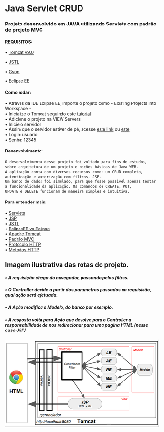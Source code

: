 # Java Servlet CRUD
### Projeto desenvolvido em JAVA utilizando Servlets com padrão de projeto MVC
#### REQUISITOS:
   • [Tomcat v9.0](https://tomcat.apache.org/)
   
   • [JSTL](https://www.devmedia.com.br/introducao-jstl-java/23582)
  
   • [Gson](https://sites.google.com/site/aulasvictormenegusso/programacao-web-2-1-semestre-2017/trabalhando-com-json-com-a-biblioteca-gson)
   
   • [Eclipse EE](https://www.eclipse.org/downloads/packages/release/kepler/sr2/eclipse-ide-java-ee-developers)
   
#### Como rodar:
• Através da IDE Eclipse EE, importe o projeto como - Existing Projects into Workspace - <br> 
• Inicialize o Tomcat seguindo este [tutorial](https://www.devmedia.com.br/instalacao-e-configuracao-do-apache-tomcat-no-eclipse/27360#:~:text=Ap%C3%B3s%20acessar%20os%20servi%C3%A7os%20do,%E2%80%9CIniciar%E2%80%9D%20da%20figura%2011.&text=Ao%20conseguir%20inicializar%20o%20servi%C3%A7o,8080%20atrav%C3%A9s%20de%20qualquer%20navegador.) <br>
• Adicione o projeto na VIEW Servers <br>
• Inicie o servidor <br>
• Assim que o servidor estiver de pé, acesse [este link](http://localhost:8080/gerenciador/entrada?acao=LoginForm) ou [este](http://localhost:8080/gerenciador/)<br>
• Login: usuario <br>
• Senha: 12345

#### Desenvolvimento:
    O desenvolvimento desse projeto foi voltado para fins de estudos, sobre arquitetura de um projeto e noções básicas de Java WEB.
    A aplicação conta com diversos recursos como: um CRUD completo, autenticação e autorização com filtros, JSP.
    Um banco de dados foi simulado, para que fosse possivel apenas testar a funcionalidade da aplicação. Os comandos de CREATE, PUT,
    UPDATE e DELETE funcionam de maneira simples e intuitiva.
    
#### Para entender mais:
• [Servlets](https://pt.wikipedia.org/wiki/Servlet)<br>
• [JSP](https://pt.wikipedia.org/wiki/JavaServer_Pages)<br>
• [JSTL](https://pt.wikipedia.org/wiki/JavaServer_Pages_Standard_Tag_Library)<br>
• [EclipseEE vs Eclipse](https://stackoverflow.com/questions/4213712/what-is-the-difference-between-eclipse-for-java-ee-developers-and-eclipse-clas)<br>
• [Apache Tomcat](https://pt.wikipedia.org/wiki/Apache_Tomcat)<br>
• [Padrão MVC](https://pt.wikipedia.org/wiki/MVC)<br>
• [Protocolo HTTP](https://pt.wikipedia.org/wiki/Hypertext_Transfer_Protocol)<br>
• [Metodos HTTP](https://developer.mozilla.org/pt-BR/docs/Web/HTTP/Methods)<br>



## Imagem ilustrativa das rotas do projeto.
##### • A requisição chega do navegador, passando pelos filtros.
##### • O Controller decide a partir dos parametros passados na requisição, qual ação será efetuada.
##### • A Ação modifica o Modelo, do banco por exemplo.
##### • A resposta volta para Ação que devolve para o Controller a responsabilidade de nos redirecionar para uma pagina HTML (nesse caso JSP)
![img](https://github.com/vitucomment/Java-Servlets-CRUD/blob/master/img/rotaspng.png)
